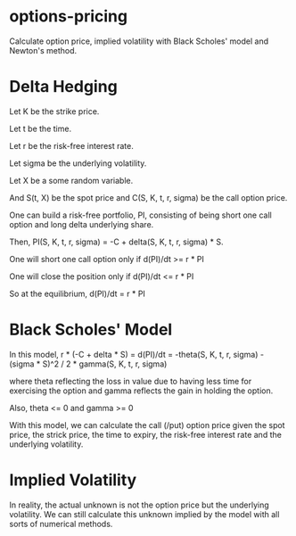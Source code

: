 # options-pricing

Calculate option price, implied volatility with Black Scholes' model and Newton's method.

Delta Hedging
=====

Let K be the strike price.

Let t be the time.

Let r be the risk-free interest rate.

Let sigma be the underlying volatility.

Let X be a some random variable.

And S(t, X) be the spot price and C(S, K, t, r, sigma) be the call option price.

One can build a risk-free portfolio, PI, consisting of being short one call option and long delta underlying share.

Then, PI(S, K, t, r, sigma) = -C + delta(S, K, t, r, sigma) * S.

One will short one call option only if d(PI)/dt >= r * PI

One will close the position only if d(PI)/dt <= r * PI

So at the equilibrium, d(PI)/dt = r * PI

Black Scholes' Model
=====

In this model, r * (-C + delta * S) = d(PI)/dt = -theta(S, K, t, r, sigma) - (sigma * S)^2 / 2 * gamma(S, K, t, r, sigma)

where theta reflecting the loss in value due to having less time for exercising the option and gamma reflects the gain in holding the option.

Also, theta <= 0 and gamma >= 0

With this model, we can calculate the call (/put) option price given the spot price, the strick price, the time to expiry, the risk-free interest rate and the underlying volatility.

Implied Volatility
=====
In reality, the actual unknown is not the option price but the underlying volatility. We can still calculate this unknown implied by the model with all sorts of numerical methods.

